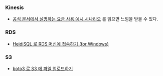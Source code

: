 ### Kinesis

* [공식 문서에서 설명하는 요금 사용 예시 시나리오](https://aws.amazon.com/ko/kinesis/streams/pricing/) 를 읽으면 느낌을 받을 수 있다.

### RDS

* [HeidiSQL 로 RDS 머신에 접속하기 (for Windows)](rds-connect-to-remote-server-with-heidi-sql.md)

### S3

* [boto3 로 S3 에 파일 업로드하기](boto3-s3-upload-file.md)
